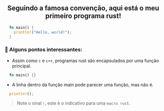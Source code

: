 <div align="center">
  <h2>Seguindo a famosa convenção, aqui está o meu primeiro programa rust!</h2>  
</div>

```rs
  fn main() {
    println!("Hello, world!");  
  }
```

### 🦀 Alguns pontos interessantes:
  - Assim como ```c``` e ```c++```, programas rust são encapsulados por uma função principal.
  ```rs
    fn main() {}
  ```
  - A linha dentro da função main pode parecer uma função, mas não é.
  ```rs
    println!();
  ```
  > Note o sinal ```!```, este é o indicativo para uma ```macro rust```.



